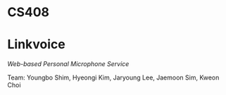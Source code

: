 # CS408 

# Linkvoice

*Web-based Personal Microphone Service*

Team:
Youngbo Shim, Hyeongi Kim, Jaryoung Lee, Jaemoon Sim, Kweon Choi
